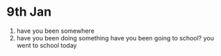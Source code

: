 # 9th Jan
1. have you been somewhere
2. have you been doing something
  have you been going to school?
  you went to school today
  